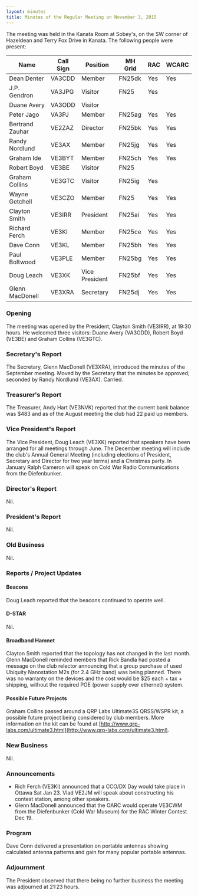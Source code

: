 ```yaml
---
layout: minutes
title: Minutes of the Regular Meeting on November 3, 2015
---
```


The meeting was held in the Kanata Room at Sobey's, on the SW corner of Hazeldean and Terry Fox Drive in Kanata.
The following people were present:

| Name             | Call Sign | Position       | MH Grid | RAC | WCARC |
|------------------|-----------|----------------|---------|-----|-------|
| Dean Denter      | VA3CDD    | Member         | FN25dk  | Yes |  Yes  |
| J.P. Gendron     | VA3JPG    | Visitor        | FN25    | Yes |       |
| Duane Avery      | VA3ODD    | Visitor        |         |     |       |
| Peter Jago       | VA3PJ     | Member         | FN25ag  | Yes |  Yes  |
| Bertrand Zauhar  | VE2ZAZ    | Director       | FN25bk  | Yes |  Yes  |
| Randy Nordlund   | VE3AX     | Member         | FN25jg  | Yes |  Yes  |
| Graham Ide       | VE3BYT    | Member         | FN25ch  | Yes |  Yes  |
| Robert Boyd      | VE3BE     | Visitor        | FN25    |     |       |
| Graham Collins   | VE3GTC    | Visitor        | FN25ig  | Yes |       |
| Wayne Getchell   | VE3CZO    | Member         | FN25    | Yes |  Yes  |
| Clayton Smith    | VE3IRR    | President      | FN25ai  | Yes |  Yes  |
| Richard Ferch    | VE3KI     | Member         | FN25ce  | Yes |  Yes  |
| Dave Conn        | VE3KL     | Member         | FN25bh  | Yes |  Yes  |
| Paul Boltwood    | VE3PLE    | Member         | FN25bg  | Yes |  Yes  |
| Doug Leach       | VE3XK     | Vice President | FN25bf  | Yes |  Yes  |
| Glenn MacDonell  | VE3XRA    | Secretary      | FN25dj  | Yes |  Yes  |

### Opening

The meeting was opened by the President, Clayton Smith (VE3IRR), at 19:30 hours. He welcomed three visitors: Duane Avery (VA3ODD), Robert Boyd (VE3BE) and Graham Collins (VE3GTC).

### Secretary's Report

The Secretary, Glenn MacDonell (VE3XRA), introduced the minutes of the September meeting.
Moved by the Secretary that the minutes be approved; seconded by Randy Nordlund (VE3AX).
Carried.

### Treasurer's Report

The Treasurer, Andy Hart (VE3NVK) reported that the current bank balance was $483 and as of the August meeting the club had 22 paid up members.

### Vice President's Report

The Vice President, Doug Leach (VE3XK) reported that speakers have been arranged for all meetings through June. The December meeting will include the club's Annual General Meeting (including elections of President, Secretary and Director for two year terms) and a Christmas party. In January Ralph Cameron will speak on Cold War Radio Communications from the Diefenbunker.

### Director's Report

Nil.

### President's Report

Nil.

### Old Business

Nil.

### Reports / Project Updates

#### Beacons

Doug Leach reported that the beacons continued to operate well.

#### D-STAR

Nil.

#### Broadband Hamnet

Clayton Smith reported that the topology has not changed in the last month. Glenn MacDonell reminded members that Rick Bandla had posted a message on the club relector announcing that a group purchase of used Ubiquity Nanostation M2s (for 2.4 GHz band) was being planned. There was no warranty on the devices and the cost would be $25 each + tax + shipping, without the required POE (power supply over ethernet) system.

#### Possible Future Projects

Graham Collins passed around a QRP Labs Ultimate3S QRSS/WSPR kit, a possible future project being considered by club members. More information on the kit can be found at [http://www.qrp-labs.com/ultimate3.html](http://www.qrp-labs.com/ultimate3.html).

### New Business

Nil.

### Announcements

* Rich Ferch (VE3KI) announced that a CCO/DX Day would take place in Ottawa Sat Jan 23. Vlad VE2JM will speak about constructing his contest station, among other speakers.
* Glenn MacDonell announced that the OARC would operate VE3CWM from the Diefenbunker (Cold War Museum) for the RAC Winter Contest Dec 19.

### Program

Dave Conn delivered a presentation on portable antennas showing calculated antenna patterns and gain for many popular portable antennas.

### Adjournment

The President observed that there being no further business the meeting was adjourned at 21:23 hours.
